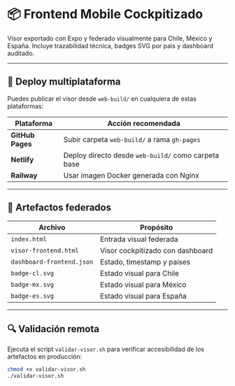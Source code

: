 # 📦 Frontend Mobile Cockpitizado

Visor exportado con Expo y federado visualmente para Chile, México y España. Incluye trazabilidad técnica, badges SVG por país y dashboard auditado.

---

## 🚀 Deploy multiplataforma

Puedes publicar el visor desde `web-build/` en cualquiera de estas plataformas:

| Plataforma       | Acción recomendada                                  |
|------------------|------------------------------------------------------|
| **GitHub Pages** | Subir carpeta `web-build/` a rama `gh-pages`         |
| **Netlify**      | Deploy directo desde `web-build/` como carpeta base  |
| **Railway**      | Usar imagen Docker generada con Nginx                |

---

## 🧭 Artefactos federados

| Archivo                  | Propósito                          |
|--------------------------|------------------------------------|
| `index.html`             | Entrada visual federada            |
| `visor-frontend.html`    | Visor cockpitizado con dashboard   |
| `dashboard-frontend.json`| Estado, timestamp y países         |
| `badge-cl.svg`           | Estado visual para Chile           |
| `badge-mx.svg`           | Estado visual para México          |
| `badge-es.svg`           | Estado visual para España          |

---

## 🔍 Validación remota

Ejecuta el script `validar-visor.sh` para verificar accesibilidad de los artefactos en producción:

```bash
chmod +x validar-visor.sh
./validar-visor.sh

